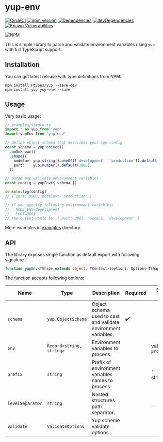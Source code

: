 yup-env
=======

[![CircleCI](https://circleci.com/gh/mckacz/yup-env/tree/master.svg?style=svg)](https://circleci.com/gh/mckacz/yup-env/tree/master) 
[![npm version](https://badge.fury.io/js/yup-env.svg)](https://badge.fury.io/js/yup-env) 
[![Dependencies](https://david-dm.org/mckacz/yup-env.svg)](https://david-dm.org/mckacz/yup-env#info=dependencies) 
[![devDependencies](https://david-dm.org/mckacz/yup-env/dev-status.svg)](https://david-dm.org/mckacz/yup-env/#info=devDependencies)
 [![Known Vulnerabilities](https://snyk.io/test/github/mckacz/yup-env/badge.svg?targetFile=package.json)](https://snyk.io/test/github/mckacz/yup-env?targetFile=package.json)

[![NPM](https://nodei.co/npm/yup-env.png)](https://nodei.co/npm/yup-env/)

This is simple library to parse and validate environment variables using `yup` with full TypeScript support.

## Installation

You can get latest release with type definitions from NPM:

```
npm install @types/yup --save-dev
npm install yup yup-env --save
```

## Usage

Very basic usage:

```ts
// examples/simple.ts
import * as yup from 'yup'
import yupEnv from 'yup-env'

// define object schema that describes your app config
const schema = yup.object()
  .noUnknown()
  .shape({
    nodeEnv: yup.string().oneOf(['development', 'production']).default('production'),
    port:    yup.number().default(3000),
  })

// parse and validate environment variables
const config = yupEnv({ schema })

console.log(config)
// { port: 3000, nodeEnv: 'production' }

// if you specify following environment variables:
//   NODE_ENV=development
//   PORT=3001
// the output would be: { port: 3001, nodeEnv: 'development' }
```

More examples in [examples](./examples) directory.

## API

The library exposes single function as default export with following signature

```ts
function yupEnv<TShape extends object, TContext>(options: Options<TShape, TContext>): yup.InferType<yup.ObjectSchema<T>>; 
```

The function accepts following options:

Name             | Type                     | Description                                                    | Required           | Default value
-----------------|--------------------------|----------------------------------------------------------------|--------------------|---- 
`schema`         | `yup.ObjectSchema`       | Object schema used to cast and validate environment variables. | :heavy_check_mark: |
`env`            | `Record<string, string>` | Environment variables to process.                              |                    | value of `process.env`
`prefix`         | `string`                 | Prefix of environment variables names to process.              |                    | `''` (empty string)
`levelSeparator` | `string`                 | Nested structures path separator.                              |                    | `__`
`validate`       | `ValidateOptions`        | Yup scheme validate options.                                   |                    |  
